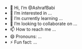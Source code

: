 - 👋 Hi, I’m @AshrafBabi
- 👀 I’m interested in ...
- 🌱 I’m currently learning ...
- 💞️ I’m looking to collaborate on ...
- 📫 How to reach me ...
- 😄 Pronouns: ...
- ⚡ Fun fact: ...

<!---
AshrafBabi/AshrafBabi is a ✨ special ✨ repository because its `README.md` (this file) appears on your GitHub profile.
You can click the Preview link to take a look at your changes.
--->
